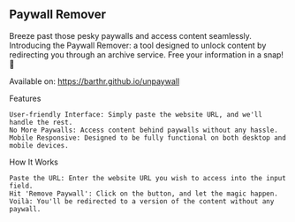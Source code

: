 ## Paywall Remover

Breeze past those pesky paywalls and access content seamlessly. Introducing the Paywall Remover: a tool designed to unlock content by redirecting you through an archive service. Free your information in a snap! 🚀

Available on: https://barthr.github.io/unpaywall

Features

    User-friendly Interface: Simply paste the website URL, and we'll handle the rest.
    No More Paywalls: Access content behind paywalls without any hassle.
    Mobile Responsive: Designed to be fully functional on both desktop and mobile devices.

How It Works

    Paste the URL: Enter the website URL you wish to access into the input field.
    Hit 'Remove Paywall': Click on the button, and let the magic happen.
    Voilà: You'll be redirected to a version of the content without any paywall.
